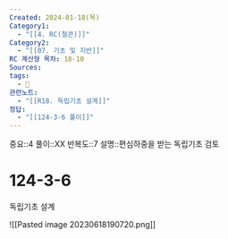 ```yaml
---
Created: 2024-01-18(목)
Category1:
  - "[[4. RC(철콘)]]"
Category2:
  - "[[07. 기초 및 지반]]"
RC 계산형 목차: 18-10
Sources: 
tags:
  - 🧮
관련노트:
  - "[[R18. 독립기초 설계]]"
정답:
  - "[[124-3-6 풀이]]"
---
```

중요::4
풀이::XX
반복도::7
설명::편심하중을 받는 독립기초 검토
#  124-3-6


독립기초 설계

![[Pasted image 20230618190720.png]]